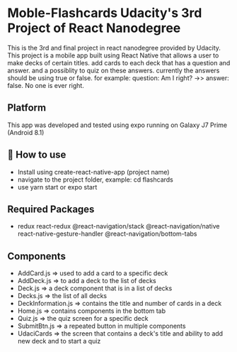# Moble-Flashcards Udacity's 3rd Project of React Nanodegree

This is the 3rd and final project in react nanodegree provided by Udacity. This project is a mobile app built using React Native that allows a user to make decks of certain titles. add cards to each deck that has a question and answer. and a possiblity to quiz on these answers. currently the answers should be using true or false. for example: question: Am I right? ->> answer: false. No one is ever right.

## Platform

This app was developed and tested using expo running on Galaxy J7 Prime (Android 8.1)

## 🚀 How to use

- Install using create-react-native-app (project name)
- navigate to the project folder, example: cd flashcards
- use yarn start or expo start

## Required Packages

- redux react-redux @react-navigation/stack @react-navigation/native react-native-gesture-handler @react-navigation/bottom-tabs

## Components

- AddCard.js => used to add a card to a specific deck
- AddDeck.js => to add a deck to the list of decks
- Deck.js => a deck component that is in a list of decks
- Decks.js => the list of all decks
- DeckInformation.js => contains the title and number of cards in a deck
- Home.js => contains components in the bottom tab
- Quiz.js => the quiz screen for a specific deck
- SubmitBtn.js => a repeated button in multiple components
- UdaciCards => the screen that contains a deck's title and ability to add new deck and to start a quiz
